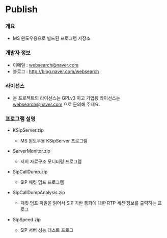 ﻿# Publish

### 개요

* MS 윈도우용으로 빌드된 프로그램 저장소

### 개발자 정보

* 이메일 : websearch@naver.com
* 블로그 : http://blog.naver.com/websearch

### 라이선스

* 본 프로젝트의 라이선스는 GPLv3 이고 기업용 라이선스는 websearch@naver.com 으로 문의해 주세요.

### 프로그램 설명

* KSipServer.zip
  * MS 윈도우용 KSipServer 프로그램

* ServerMonitor.zip
  * 서버 자료구조 모니터링 프로그램

* SipCallDump.zip
  * SIP 패킷 덤프 프로그램

* SipCallDumpAnalysis.zip
  * 패킷 덤프 파일을 읽어서 SIP 기반 통화에 대한 RTP 세션 정보를 출력하는 프로그

* SipSpeed.zip
  * SIP 서버 성능 테스트 프로그
